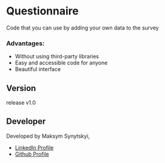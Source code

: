 # Questionnaire

Code that you can use by adding your own data to the survey

<h3>Advantages:</h3>

<ul>
  <li>Without using third-party libraries</li>
  <li>Easy and accessible code for anyone</li>
  <li>Beautiful interface</li>
</ul>

<h2>Version</h2>

release v1.0

<h2>Developer</h2>

Developed by Maksym Synytskyi,

<ul>
  <li><a href="https://www.linkedin.com/in/maksym-synytskyi-27a0a7222/">LinkedIn Profile</a></li>
  <li><a href="https://github.com/Maximkooo">Github Profile</a></li>
</ul>

